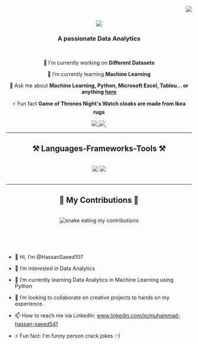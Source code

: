 <img align="right" src="https://visitor-badge.laobi.icu/badge?page_id=salesp07.salesp07" />

<h1 align="center">
    <img src="https://readme-typing-svg.herokuapp.com/?font=Righteous&size=35&center=true&vCenter=true&width=500&height=70&duration=4000&lines=Hi+There!+👋;+I'm+Muhammad+Hassan!;" />
</h1>

<h3 align="center">A passionate Data Analytics </h3>

<br/>

<div align="center">
 
 🔭 I’m currently working on **Different Datasets**
 
 🌱 I’m currently learning **Machine Learning**

💬 Ask me about **Machine Learning, Python, Microsoft Excel, Tableu... or anything [here](https://github.com/salesp07/salesp07/issues)**

⚡ Fun fact **Game of Thrones Night's Watch cloaks are made from Ikea rugs**

 </div>
 
<div align="center"> 
  <a href="hassansaeedoff@gmail.com">
    <img src="https://img.shields.io/badge/Gmail-333333?style=for-the-badge&logo=gmail&logoColor=red" />
  </a>
  <a href="https://www.linkedin.com/in/muhammad-hassan-saeed541" target="_blank">
    <img src="https://img.shields.io/badge/LinkedIn-0077B5?style=for-the-badge&logo=linkedin&logoColor=white" target="_blank" />
  </a>
  <a href="" target="_blank">
     <img src=""_blank" /> <!-- sqlite, safari, google-chrome are other good icon options -->
  </a>
</div>

 <hr/>
 
<h2 align="center">⚒️ Languages-Frameworks-Tools ⚒️</h2>
<br/>
<div align="center">
    <img src="https://skillicons.dev/icons?i=bootstrap,html,css,vscode,github,figma,git,r,wordpress"/>
    <img src="https://skillicons.dev/icons?i=python,javascript,firebase,c++,java,mysql,tableau,powerbi"/><br>
</div>

<br/>
<hr/>

<div align="center">
  <h2>🐍 My Contributions 🐍</h2>
  <br>
  <img alt="snake eating my contributions" src="https://raw.githubusercontent.com/HassanSaeed107/HassanSaeed107/output/github-contribution-grid-snake.svg" />
  <br/><br/><br/>
</div>
<br/>

<br/>

- 👋 Hi, I’m @HassanSaeed107

- 👀 I’m interested in Data Analytics 

- 🌱 I’m currently learning Data Analytics in Machine Learning using Python

- 💞️ I’m looking to collaborate on creative projects to hands on my experience.

- 📫 How to reach me via LinkedIn: www.linkedin.com/in/muhammad-hassan-saeed541

- ⚡ Fun fact: I'm funny person crack jokes :-)

<!---
HassanSaeed107/HassanSaeed107 is a ✨ special ✨ repository because its `README.md` (this file) appears on your GitHub profile.
You can click the Preview link to take a look at your changes.
--->
